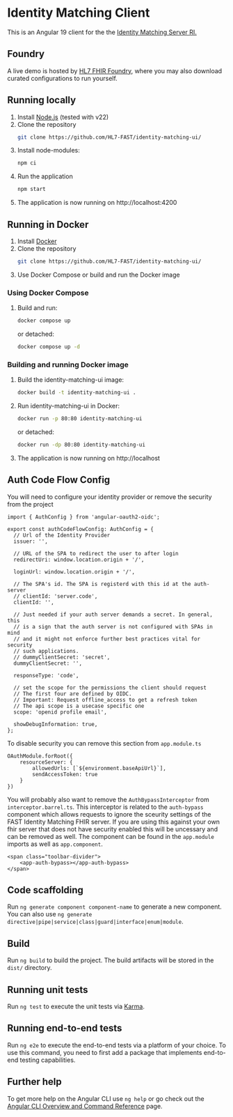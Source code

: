 # Identity Matching Client

This is an Angular 19 client for the the [Identity Matching Server RI.](https://github.com/HL7-FAST/identity-matching)

## Foundry
A live demo is hosted by [HL7 FHIR Foundry](https://foundry.hl7.org/products/25085a28-345a-48b9-9b5c-4d3b857b5d5a), where you may also download curated configurations to run yourself.

## Running locally
1. Install [Node.js](https://nodejs.org) (tested with v22)
2. Clone the repository
    ```sh
    git clone https://github.com/HL7-FAST/identity-matching-ui/
    ```
3. Install node-modules:
    ```sh
    npm ci
    ```
4. Run the application
    ```sh
    npm start
    ```
5. The application is now running on http://localhost:4200


## Running in Docker

1. Install [Docker](https://docs.docker.com/get-docker/)
2. Clone the repository
    ```sh
    git clone https://github.com/HL7-FAST/identity-matching-ui/
    ```
3. Use Docker Compose or build and run the Docker image

### Using Docker Compose

1. Build and run:
    ```sh
    docker compose up
    ```
    or detached:
    ```sh
    docker compose up -d
    ```

### Building and running Docker image

1. Build the identity-matching-ui image:
    ```sh
    docker build -t identity-matching-ui .
    ```
2. Run identity-matching-ui in Docker:
    ```sh
    docker run -p 80:80 identity-matching-ui
    ``` 
    or detached: 
    ```sh
    docker run -dp 80:80 identity-matching-ui
    ``` 
3. The application is now running on http://localhost


## Auth Code Flow Config
You will need to configure your identity provider or remove the security from the project

```
import { AuthConfig } from 'angular-oauth2-oidc';

export const authCodeFlowConfig: AuthConfig = {
  // Url of the Identity Provider
  issuer: '',

  // URL of the SPA to redirect the user to after login
  redirectUri: window.location.origin + '/',

  loginUrl: window.location.origin + '/',

  // The SPA's id. The SPA is registerd with this id at the auth-server
  // clientId: 'server.code',
  clientId: '',

  // Just needed if your auth server demands a secret. In general, this
  // is a sign that the auth server is not configured with SPAs in mind
  // and it might not enforce further best practices vital for security
  // such applications.
  // dummyClientSecret: 'secret',
  dummyClientSecret: '',

  responseType: 'code',

  // set the scope for the permissions the client should request
  // The first four are defined by OIDC.
  // Important: Request offline_access to get a refresh token
  // The api scope is a usecase specific one
  scope: 'openid profile email',

  showDebugInformation: true,
};
```

To disable security you can remove this section from `app.module.ts`

```
OAuthModule.forRoot({
    resourceServer: {
        allowedUrls: [`${environment.baseApiUrl}`],
        sendAccessToken: true
    }
})
```

You will probably also want to remove the `AuthBypassInterceptor` from `interceptor.barrel.ts`. This interceptor is related to the `auth-bypass` component which allows requests to ignore the sceurity settings of the FAST Identity Matching FHIR server. If you are using this against your own fhir server that does not have security enabled this will be uncessary and can be removed as well. The component can be found in the `app.module` imports as well as `app.component`.

```
<span class="toolbar-divider">
    <app-auth-bypass></app-auth-bypass>
</span>
```


## Code scaffolding

Run `ng generate component component-name` to generate a new component. You can also use `ng generate directive|pipe|service|class|guard|interface|enum|module`.

## Build

Run `ng build` to build the project. The build artifacts will be stored in the `dist/` directory.

## Running unit tests

Run `ng test` to execute the unit tests via [Karma](https://karma-runner.github.io).

## Running end-to-end tests

Run `ng e2e` to execute the end-to-end tests via a platform of your choice. To use this command, you need to first add a package that implements end-to-end testing capabilities.

## Further help

To get more help on the Angular CLI use `ng help` or go check out the [Angular CLI Overview and Command Reference](https://angular.io/cli) page.
